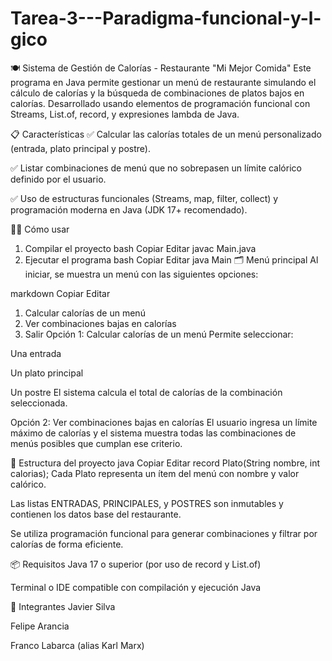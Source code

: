 # Tarea-3---Paradigma-funcional-y-l-gico
🍽️ Sistema de Gestión de Calorías - Restaurante "Mi Mejor Comida"
Este programa en Java permite gestionar un menú de restaurante simulando el cálculo de calorías y la búsqueda de combinaciones de platos bajos en calorías. Desarrollado usando elementos de programación funcional con Streams, List.of, record, y expresiones lambda de Java.

📋 Características
✅ Calcular las calorías totales de un menú personalizado (entrada, plato principal y postre).

✅ Listar combinaciones de menú que no sobrepasen un límite calórico definido por el usuario.

✅ Uso de estructuras funcionales (Streams, map, filter, collect) y programación moderna en Java (JDK 17+ recomendado).

🧑‍💻 Cómo usar
1. Compilar el proyecto
bash
Copiar
Editar
javac Main.java
2. Ejecutar el programa
bash
Copiar
Editar
java Main
🗂️ Menú principal
Al iniciar, se muestra un menú con las siguientes opciones:

markdown
Copiar
Editar
1. Calcular calorías de un menú
2. Ver combinaciones bajas en calorías
3. Salir
Opción 1: Calcular calorías de un menú
Permite seleccionar:

Una entrada

Un plato principal

Un postre
El sistema calcula el total de calorías de la combinación seleccionada.

Opción 2: Ver combinaciones bajas en calorías
El usuario ingresa un límite máximo de calorías y el sistema muestra todas las combinaciones de menús posibles que cumplan ese criterio.

🧠 Estructura del proyecto
java
Copiar
Editar
record Plato(String nombre, int calorias);
Cada Plato representa un ítem del menú con nombre y valor calórico.

Las listas ENTRADAS, PRINCIPALES, y POSTRES son inmutables y contienen los datos base del restaurante.

Se utiliza programación funcional para generar combinaciones y filtrar por calorías de forma eficiente.

📦 Requisitos
Java 17 o superior (por uso de record y List.of)

Terminal o IDE compatible con compilación y ejecución Java

👥 Integrantes
Javier Silva

Felipe Arancia

Franco Labarca (alias Karl Marx)
